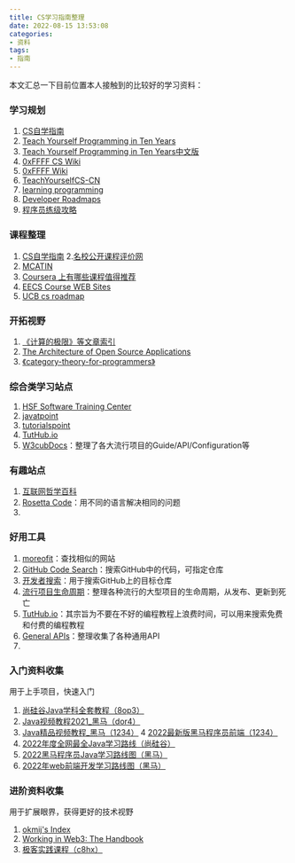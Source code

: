 ```yaml
---
title: CS学习指南整理
date: 2022-08-15 13:53:08
categories:
- 资料
tags:
- 指南
---
```


本文汇总一下目前位置本人接触到的比较好的学习资料：
<!--more-->

### 学习规划
1. [CS自学指南](https://csdiy.wiki/)
2. [Teach Yourself Programming in Ten Years](http://norvig.com/21-days.html)
3. [Teach Yourself Programming in Ten Years中文版](https://zhuanlan.zhihu.com/p/30742986)
4. [0xFFFF CS Wiki](https://www.yuque.com/0xffff.one/cs-learning)
5. [0xFFFF Wiki](https://wiki.0xffff.one/)
6. [TeachYourselfCS-CN](https://github.com/izackwu/TeachYourselfCS-CN/blob/master/TeachYourselfCS-CN.md)
7. [learning programming](https://www.reddit.com/r/learnprogramming/wiki/faq/)
8. [Developer Roadmaps](https://roadmap.sh/)
9. [程序员练级攻略](https://time.geekbang.org/column/article/8216?code=%20HH8ceM6XIVutB%2F1Oj496tkAnq4o7HBjSZf%20t0Wy4qM%3D)
### 课程整理
1. [CS自学指南](https://csdiy.wiki/)
2.[名校公开课程评价网](https://conanhujinming.github.io/comments-for-awesome-courses/index.html)
3. [MCATIN](https://www.mcatin.com/index)
4. [Coursera 上有哪些课程值得推荐](https://www.zhihu.com/question/22436320/answer/32477238)
5. [EECS Course WEB Sites](https://inst.eecs.berkeley.edu/classes-eecs.html)
6. [UCB cs roadmap](https://hkn.eecs.berkeley.edu/courseguides)

### 开拓视野
1. [《计算的极限》等文章索引](https://fwjmath.wordpress.com/recommended-list/)
2. [The Architecture of Open Source Applications](https://aosabook.org/en/index.html)
3. [《category-theory-for-programmers》](https://bartoszmilewski.com/2014/10/28/category-theory-for-programmers-the-preface/)

### 综合类学习站点
1. [HSF Software Training Center](https://hepsoftwarefoundation.org/training/curriculum.html)
2. [javatpoint](https://www.javatpoint.com/)
3. [tutorialspoint](https://www.tutorialspoint.com/index.htm)
4. [TutHub.io](https://www.tuthub.io/)
5. [W3cubDocs](https://docs.w3cub.com/vite/)：整理了各大流行项目的Guide/API/Configuration等
### 有趣站点
1. [互联网哲学百科](https://iep.utm.edu/)
2. [Rosetta Code](https://rosettacode.org/wiki/Rosetta_Code)：用不同的语言解决相同的问题
3. 

### 好用工具
1. [moreofit](http://www.moreofit.com/)：查找相似的网站
2. [GitHub Code Search](https://cs.github.com/?scopeName=All+repos&scope=&q=)：搜索GitHub中的代码，可指定仓库
3. [开发者搜索](https://kaifa.baidu.com/)：用于搜索GitHub上的目标仓库
4. [流行项目生命周期](https://endoflife.date/)：整理各种流行的大型项目的生命周期，从发布、更新到死亡
5.  [TutHub.io](https://www.tuthub.io/)：其宗旨为不要在不好的编程教程上浪费时间，可以用来搜索免费和付费的编程教程
6. [General APIs](https://m3o.com/explore)：整理收集了各种通用API
7. 

### 入门资料收集
用于上手项目，快速入门
1. [尚硅谷Java学科全套教程（8op3）](https://pan.baidu.com/share/init?surl=Kg7UUpO3wwALX6x28cWA7A#list/path=%2F%E5%B0%9A%E7%A1%85%E8%B0%B7Java%E5%AD%A6%E7%A7%91%E5%85%A8%E5%A5%97%E6%95%99%E7%A8%8B%EF%BC%88%E6%80%BB207.77GB%EF%BC%89)
2. [Java视频教程2021_黑马（dor4）](https://pan.baidu.com/share/init?surl=LxIxcHDO7SYB96SE-GZfuQ#list/path=%2Fsharelink3232509500-994016065012907%2Fjava%E8%A7%86%E9%A2%91%E6%95%99%E7%A8%8B2021&parentPath=%2Fsharelink3232509500-994016065012907)
3. [Java精品视频教程_黑马（1234）](https://pan.baidu.com/share/init?surl=oPdzQ7vO2bivTYtttD1jfw#list/path=%2F&parentPath=%2Fsharelink3232509500-1002206530988551)
4 [2022最新版黑马程序员前端（1234）](https://pan.baidu.com/share/init?surl=5yVOafBdEz3VU6hvYCOsYA#list/path=%2Fsharelink3232509500-464559482111384%2F2022%E6%9C%80%E6%96%B0%E7%89%88%E9%BB%91%E9%A9%AC%E7%A8%8B%E5%BA%8F%E5%91%98%E5%89%8D%E7%AB%AF%E5%AD%A6%E4%B9%A0%E8%B7%AF%E7%BA%BF%E5%9B%BE&parentPath=%2Fsharelink3232509500-464559482111384)
5. [2022年度全网最全Java学习路线（尚硅谷）](https://www.bilibili.com/read/cv5216534?spm_id_from=333.999.0.0)
6. [2022黑马程序员Java学习路线图（黑马）](https://www.bilibili.com/read/cv9965357?from=articleDetail)
7. [2022年web前端开发学习路线图（黑马）](https://www.bilibili.com/read/cv10431130)


### 进阶资料收集
用于扩展眼界，获得更好的技术视野
1. [okmij's Index](https://okmij.org/ftp/)
2. [Working in Web3: The Handbook](https://www.smsunarto.com/web3)
3. [极客实践课程（c8hx）](https://cloud.189.cn/web/share?code=yIbuMnUFjmYz)


